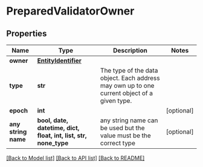 # PreparedValidatorOwner


## Properties
Name | Type | Description | Notes
------------ | ------------- | ------------- | -------------
**owner** | [**EntityIdentifier**](EntityIdentifier.md) |  | 
**type** | **str** | The type of the data object. Each address may own up to one current object of a given type. | 
**epoch** | **int** |  | [optional] 
**any string name** | **bool, date, datetime, dict, float, int, list, str, none_type** | any string name can be used but the value must be the correct type | [optional]

[[Back to Model list]](../README.md#documentation-for-models) [[Back to API list]](../README.md#documentation-for-api-endpoints) [[Back to README]](../README.md)


